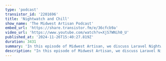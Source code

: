 ```yaml
---
type: 'podcast'
transistor_id: '2201696'
title: 'Nightwatch and Chill'
show_name: 'The Midwest Artisan Podcast'
embed_url: 'https://share.transistor.fm/e/36cfcb9a'
video_url: 'https://www.youtube.com/watch?v=XjS7WNih0_U'
published_at: '2024-11-26T15:40:27.819Z'
duration: 3431
summary: 'In this episode of Midwest Artisan, we discuss Laravel Nightwatch, Instantiating a class via constructor property promotion, DTOs, and practical AI features in Laravel apps.Nightwatch QA with Matt Staufer: https://laravelpodcast.com/episodes/laracon-au-update-nightwatch-q-aInstantiating a class via constructor property promotion: https://travisnorthcutt.com/til/php-constructor-property-promotion/'
description: "In this episode of Midwest Artisan, we discuss Laravel Nightwatch, Instantiating a class via constructor property promotion, DTOs, and practical AI features in Laravel apps.Nightwatch QA with Matt Staufer: https://laravelpodcast.com/episodes/laracon-au-update-nightwatch-q-aInstantiating a class via constructor property promotion: https://travisnorthcutt.com/til/php-constructor-property-promotion/\n00:00 - - Intro\r\n00:05 - - Nightwatch\r\n09:09 - - Instantiating a class via constructor property promotion\r\n17:54 - - DTOs: Good? Bad? Ugly?\r\n27:56 - - API Resources vs DTOs\r\n33:53 - - Do you use Claude, ChatGPT, or Cursor?\r\n41:07 - - Dalton adding AI to Laravel projects\r\n44:55 - - What’s a practical AI usage for clients?\r\n56:30 - - Outro"
---
```

